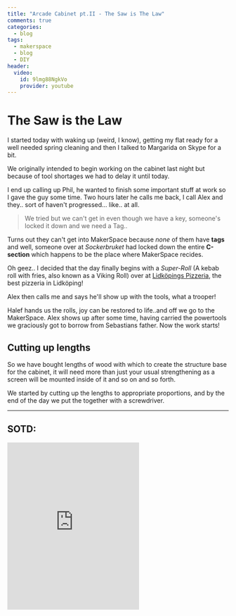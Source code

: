 ```yaml
---
title: "Arcade Cabinet pt.II - The Saw is The Law"
comments: true
categories:
  - blog
tags:
  - makerspace
  - blog
  - DIY
header:
  video:
    id: 9lmg88NgkVo
    provider: youtube
---
```

# The Saw is the Law

I started today with waking up (weird, I know), getting my flat ready for a well needed spring cleaning and then I talked to Margarida on Skype for a bit. 

We originally intended to begin working on the cabinet last night but because of tool shortages we had to delay it until today.

I end up calling up Phil, he wanted to finish some important stuff at work so I gave the guy some time.
Two hours later he calls me back, I call Alex and they.. sort of haven't progressed... like.. at all.

> We tried but we can't get in even though we have a key, someone's locked it down and we need a Tag..

Turns out they can't get into MakerSpace because *none* of them have **tags** and well, someone over at *Sockerbruket* had locked down the entire **C-section** which happens to be the place where MakerSpace recides.

Oh geez.. I decided that the day finally begins with a *Super-Roll* (A kebab roll with fries, also known as a Viking Roll) over at [Lidköpings Pizzeria](http://lidkopingpizzeria.se/), the best pizzeria in Lidköping! 

Alex then calls me and says he'll show up with the tools, what a trooper! 

Halef hands us the rolls, joy can be restored to life..and off we go to the MakerSpace.
Alex shows up after some time, having carried the powertools we graciously got to borrow from Sebastians father. 
Now the work starts! 


## Cutting up lengths

So we have bought lengths of wood with which to create the structure base for the cabinet, it will need more than just your usual strengthening as a screen will be mounted inside of it and so on and so forth.

We started by cutting up the lengths to appropriate proportions, and by the end of the day we put the together with a screwdriver.

---
## SOTD:
<iframe src="https://open.spotify.com/embed?uri=spotify:track:4dY61qjtpcZBnvXRKsnJIW" width="300" height="380" frameborder="0" allowtransparency="true" allow="encrypted-media"></iframe>
